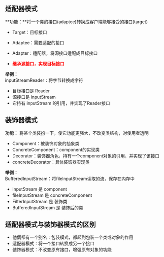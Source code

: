 ## 适配器模式 ##
**功能：**将一个类的接口(adaptee)转换成客户端能够接受的接口(target)

* Target：目标接口
* Adaptee：需要适配的接口
* Adapter：适配器，将源接口适配成目标接口

* <font color=red>**继承源接口，实现目标接口**</font>

**举例：**   
inputStreamReader：将字节转换成字符  

* 目标接口是 Reader
* 源接口是 inputStream
* 它持有 inputStream 的引用，并实现了Reader接口

## 装饰器模式 ##
**功能：** 将某个类装扮一下，使它功能更强大，不改变类结构，对使用者透明

* Component：被装饰对象的抽象类
* ConcreteComponent：component的实现类
* Decorator：装饰器角色，持有一个component对象的引用，并实现了该接口
* concreteDecorator：具体装饰器实现类

**举例：**  
BufferedInputStream：将fileInputStream读取的流，保存在内存中  

* inputStream 是 component
* fileInputStream 是 concreteComponent
* FilterInputStream 是 装饰类 
* BufferedInputStream 是 装饰后的类

## 适配器模式与装饰器模式的区别 ##
* 他俩都有一个别名：包装模式，都起到包装一个类或对象的作用
* 适配器模式：将一个接口转换成另一个接口
* 装饰器模式：不改变原有接口，增强原有对象的功能


 